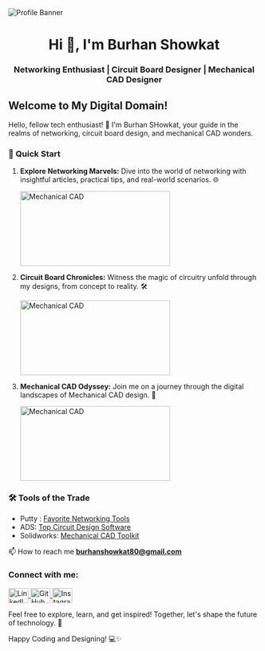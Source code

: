 <img src="https://github.com/Burhan80/readme/blob/main/Profile%20Banner.png" alt="Profile Banner">
<h1 align="center">Hi 👋, I'm Burhan Showkat</h1>
<h3 align="center">Networking Enthusiast | Circuit Board Designer | Mechanical CAD Designer</h3>

## Welcome to My Digital Domain!

Hello, fellow tech enthusiast! 👋 I'm Burhan SHowkat, your guide in the realms of networking, circuit board design, and mechanical CAD wonders. 

### 🚀 Quick Start

1. **Explore Networking Marvels:** Dive into the world of networking with insightful articles, practical tips, and real-world scenarios. 🌐

    <img src="https://media.giphy.com/media/sOzHwf1DF8h96A5tXU/giphy.gif" alt="Mechanical CAD" width="300" height="150">

2. **Circuit Board Chronicles:** Witness the magic of circuitry unfold through my designs, from concept to reality. 🛠️

   <img src="https://media.giphy.com/media/45jl4IgS3ju8wYCdpI/giphy.gif" alt="Mechanical CAD" width="300" height="150">

3. **Mechanical CAD Odyssey:** Join me on a journey through the digital landscapes of Mechanical CAD design. 🎨

   <img src="https://media.giphy.com/media/l2JhwdnrGvfnoXrzi/giphy.gif" alt="Mechanical CAD" width="300" height="150">


### 🛠️ Tools of the Trade

- Putty : [Favorite Networking Tools]
- ADS: [Top Circuit Design Software]
- Solidworks: [Mechanical CAD Toolkit]



 📫 How to reach me **burhanshowkat80@gmail.com**
<h3 align="left">Connect with me:</h3>
<p align="left">
  <a href="https://linkedin.com/in/https://www.linkedin.com/in/burhan-showkat-745428230" target="blank">
    <img align="center" src="https://raw.githubusercontent.com/rahuldkjain/github-profile-readme-generator/master/src/images/icons/Social/linked-in-alt.svg" alt="LinkedIn" height="30" width="40" />
  </a>
  <a href="https://github.com/Burhan80" target="blank">
    <img align="center" src="https://github.com/rahuldkjain/github-profile-readme-generator/blob/master/src/images/icons/Social/github.svg" alt="GitHub" height="30" width="40" />
  </a>
  <a href="https://instagram.com/_burhan_showkat_" target="blank">
    <img align="center" src="https://raw.githubusercontent.com/rahuldkjain/github-profile-readme-generator/master/src/images/icons/Social/instagram.svg" alt="Instagram" height="30" width="40" />
  </a>
</p>


Feel free to explore, learn, and get inspired! Together, let's shape the future of technology. 🌟

Happy Coding and Designing! 💻✨

[LinkedIn]: (https://www.linkedin.com/in/burhan-showkat-745428230/)
[Twitter]: (https://x.com/Burhanshowkat2?s=20)
[GitHub]: (https://github.com/Burhan80)
[Favorite Networking Tools]: (https://putty.org/)
[Top Circuit Design Software]: (https://www.keysight.com/us/en/lib/software-detail/computer-software/pathwave-advanced-design-system-ads-software-2212036.html)
[Mechanical CAD Toolkit]: (https://www.solidworks.com/sw/support/downloads.htm)
